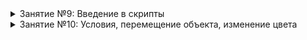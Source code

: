 <details><summary>Занятие №9: Введение в скрипты</summary>

1. [Скрипты. Программирование с помощью C#](https://github.com/UniumGames/Lessons/blob/master/09#Скрипты-Программирование-с-помощью-c)
2. [Панель консоли](https://github.com/UniumGames/Lessons/blob/master/09#Панель-консоли)
3. [Установка среды разработки](https://github.com/UniumGames/Lessons/blob/master/09#Установка-среды-разработки)
4. [Создание первого скрипта: вывод сообщения в консоль](https://github.com/UniumGames/Lessons/blob/master/09#Создание-первого-скрипта-вывод-сообщения-в-консоль)
5. [Добавление и запуск скрипта](https://github.com/UniumGames/Lessons/tree/master/09#Добавление-и-запуск-скрипта)
6. [Комментарии](https://github.com/UniumGames/Lessons/blob/master/09#Комментарии)
7. [События](https://github.com/UniumGames/Lessons/blob/master/09#События)
8. [Переменные](https://github.com/UniumGames/Lessons/blob/master/09#Переменные)
9. [Операции с переменными](https://github.com/UniumGames/Lessons/blob/master/09#Операции-с-переменными)
10. [Конкатенация строк](https://github.com/UniumGames/Lessons/blob/master/09#Конкатенация-строк)
11. [Счетчик времени с помощью Time.deltaTime](https://github.com/UniumGames/Lessons/blob/master/09#Счетчик-времени-с-помощью-timedeltatime)
12. [Позиция объекта](https://github.com/UniumGames/Lessons/blob/master/09#Позиция-объекта)
13. [Получение внешних объектов и параметров](https://github.com/UniumGames/Lessons/blob/master/09#Получение-внешних-объектов-и-параметров)

Задания

1. [Координаты игрока](https://github.com/UniumGames/Lessons/tree/master/09/01)
2. [Таймер (часть №1)](https://github.com/UniumGames/Lessons/tree/master/09/02)
3. [Расстояние до объекта](https://github.com/UniumGames/Lessons/tree/master/09/03)
4. [Длина окружности](https://github.com/UniumGames/Lessons/tree/master/09/04)
5. [Сколько золотых монет](https://github.com/UniumGames/Lessons/tree/master/09/05)

</details>

<details><summary>Занятие №10: Условия, перемещение объекта, изменение цвета</summary>

1. [Conditions (Условия)](https://github.com/UniumGames/Lessons/tree/master/10#conditions-Условия)
2. [Оператор if](https://github.com/UniumGames/Lessons/tree/master/10#Оператор-if)
3. [Неверное условие, else](https://github.com/UniumGames/Lessons/tree/master/10#Неверное-условие-else)
4. [Цепочка условий, else if](https://github.com/UniumGames/Lessons/tree/master/10#Цепочка-условий-else-if)
5. [Операторы сравнения](https://github.com/UniumGames/Lessons/tree/master/10#Операторы-сравнения)
6. [Обращение к компонентам](https://github.com/UniumGames/Lessons/tree/master/10#Обращение-к-компонентам)
7. [Задание координат объекта](https://github.com/UniumGames/Lessons/tree/master/10#Задание-координат-объекта)
8. [Движение объекта](https://github.com/UniumGames/Lessons/tree/master/10#Движение-объекта)
9. [Задание угла поворота объекта](https://github.com/UniumGames/Lessons/tree/master/10#Задание-угла-поворота-объекта)
10. [Вращение объекта](https://github.com/UniumGames/Lessons/tree/master/10#Вращение-объекта)
11. [Задание масштаба](https://github.com/UniumGames/Lessons/tree/master/10#Задание-масштаба)
12. [Задание цвета материала](https://github.com/UniumGames/Lessons/tree/master/10#Задание-цвета-материала)

Задания

1. ​

</details>